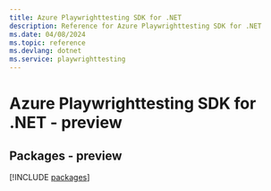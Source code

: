 ```yaml
---
title: Azure Playwrighttesting SDK for .NET
description: Reference for Azure Playwrighttesting SDK for .NET
ms.date: 04/08/2024
ms.topic: reference
ms.devlang: dotnet
ms.service: playwrighttesting
---
```

# Azure Playwrighttesting SDK for .NET - preview
## Packages - preview
[!INCLUDE [packages](playwrighttesting-index.md)]